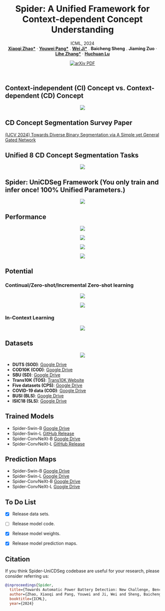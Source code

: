 <br />
<p align="center">
  <h1 align="center">Spider: A Unified Framework for Context-dependent Concept Understanding</h1>
  <p align="center">
    ICML, 2024
    <br />
    <a href="https://xiaoqi-zhao-dlut.github.io/"><strong>Xiaoqi Zhao*</strong></a>
    ·
    <a href="https://lartpang.github.io/"><strong>Youwei Pang*</strong></a>
    .
   <a href="https://jiwei0921.github.io/"><strong>Wei Ji*</strong></a>
    .
    <a ><strong>Baicheng Sheng</strong></a>
    .
     <a ><strong>Jiaming Zuo</strong></a>
    ·
    <a href="https://scholar.google.com/citations?hl=zh-CN&user=XGPdQbIAAAAJ"><strong>Lihe Zhang*</strong></a>
    ·
    <a href="https://scholar.google.com/citations?hl=zh-CN&user=D3nE0agAAAAJ"><strong>Huchuan Lu</strong></a>
  </p>

  <p align="center">
    <a href='https://arxiv.org/pdf/2405.01002'>
      <img src='https://img.shields.io/badge/Paper-PDF-green?style=flat&logo=arXiv&logoColor=green' alt='arXiv PDF'>
    </a>
  </p>
<br />

## Context-independent (CI) Concept vs. Context-dependent (CD) Concept
<p align="center">
    <img src="./image/CI_vs_CD.png"/> <br />
</p>

## CD Concept Segmentation Survey Paper
[(IJCV 2024) Towards Diverse Binary Segmentation via A Simple yet General Gated Network](https://arxiv.org/pdf/2303.10396)  


## Unified 8 CD Concept Segmentation Tasks
<p align="center">
    <img src="./image/UniverCDSeg.png"/> <br />
</p> 

## Spider: UniCDSeg Framework (You only train and infer once! 100% Unified Parameters.)
<p align="center">
    <img src="./image/Spider.png"/> <br />
</p> 

## Performance
<p align="center">
    <img src="./image/performance1.png"/> <br />
</p> 
<p align="center">
    <img src="./image/performance2.png"/> <br />
</p> 
<p align="center">
    <img src="./image/performance3.png"/> <br />
</p> 
<p align="center">
    <img src="./image/performance4.png"/> <br />
</p> 

## Potential
### Continual/Zero-shot/Incremental Zero-shot learning
<p align="center">
    <img src="./image/ZSL1.png"/> <br />
</p> 
<p align="center">
    <img src="./image/ZSL2.png"/> <br />
</p> 

### In-Context Learning
<p align="center">
    <img src="./image/In_context_learning.png"/> <br />
</p> 

## Datasets 
<p align="center">
    <img src="./image/datasets.png"/> <br />
</p> 

-  **DUTS (SOD)**: [Google Drive](https://drive.google.com/file/d/1S4V05HnVqYYkWCfoki_ALRy9E4AJYhhH/view?usp=sharing)  
-  **COD10K (COD)**: [Google Drive](https://drive.google.com/file/d/10_HwNAmsizkp-266f1tan-VIwNqkOkf9/view?usp=sharing)  
-  **SBU (SD)**: [Google Drive](https://drive.google.com/file/d/1SBUF6dF9aJlPzQGql_9lUSDwM8cN7IG-/view?usp=sharing)  
-  **Trans10K (TOS)**: [Trans10K Website](https://xieenze.github.io/projects/TransLAB/TransLAB.html)  
-  **Five datasets (CPS)**: [Google Drive](https://drive.google.com/file/d/1A29IkVysVPUPy4vu1RklKf4AAD7QvV3x/view?usp=sharing)  
-  **COVID-19 data (COD)**: [Google Drive](https://drive.google.com/file/d/1A29IkVysVPUPy4vu1RklKf4AAD7QvV3x/view?usp=sharing)  
-  **BUSI (BLS)**: [Google Drive](https://drive.google.com/file/d/1A29IkVysVPUPy4vu1RklKf4AAD7QvV3x/view?usp=sharing)  
-  **ISIC18 (SLS)**: [Google Drive](https://drive.google.com/file/d/1A29IkVysVPUPy4vu1RklKf4AAD7QvV3x/view?usp=sharing)
   
## Trained Models
-  Spider-Swin-B [Google Drive](https://drive.google.com/file/d/1dVtJ7as8NXpShGB4QExoooSLl5iGofJx/view?usp=sharing)
-  Spider-Swin-L [GitHub Release](https://github.com/Xiaoqi-Zhao-DLUT/Spider-UniCDSeg/releases/download/v1.0/Spider_convnext_l.pth)
-  Spider-ConvNeXt-B [Google Drive](https://drive.google.com/file/d/1AepdZrpQh0RvvWz784n1zEfkabZOsfKj/view?usp=sharing)
-  Spider-ConvNeXt-L [GitHub Release](https://github.com/Xiaoqi-Zhao-DLUT/Spider-UniCDSeg/releases/download/v1.0/Spider_swin_l.pth)

## Prediction Maps
-  Spider-Swin-B [Google Drive](https://drive.google.com/file/d/1dVtJ7as8NXpShGB4QExoooSLl5iGofJx/view?usp=sharing)
-  Spider-Swin-L [Google Drive](https://drive.google.com/file/d/1LcQEHjZap1XEmDT6_QOd6Fi3m9diPoHL/view?usp=sharing)
-  Spider-ConvNeXt-B [Google Drive](https://drive.google.com/file/d/1YJDpcPQk1cMANem0jD5yZpZftImzVwVX/view?usp=sharing)
-  Spider-ConvNeXt-L [Google Drive](https://drive.google.com/file/d/15zUFWKJNNQpNhjnhzlftsDLAXIVaZF8O/view?usp=sharing)

## To Do List

- [x] Release data sets.
- [ ] Release model code.
- [x] Release model weights.
- [x] Release model prediction maps.






## Citation

If you think Spider-UniCDSeg codebase are useful for your research, please consider referring us:

```bibtex
@inproceedings{Spider,
  title={Towards Automatic Power Battery Detection: New Challenge, Benchmark Dataset and Baseline},
  author={Zhao, Xiaoqi and Pang, Youwei and Ji, Wei and Sheng, Baicheng and Zuo, Jiaming and Zhang, Lihe and Lu, Huchuan},
  booktitle={ICML},
  year={2024}
```
